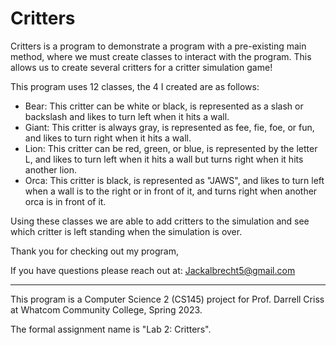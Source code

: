 # Critters
Critters is a program to demonstrate a program with a pre-existing main method, where we must create classes to interact with the program. This allows us to create several critters for a critter simulation game!

This program uses 12 classes, the 4 I created are as follows:
- Bear: This critter can be white or black, is represented as a slash or backslash and likes to turn left when it hits a wall.
- Giant: This critter is always gray, is represented as fee, fie, foe, or fun, and likes to turn right when it hits a wall.
- Lion: This critter can be red, green, or blue, is represented by the letter L, and likes to turn left when it hits a wall but turns right when it hits another lion.
- Orca: This critter is black, is represented as "JAWS", and likes to turn left when a wall is to the right or in front of it, and turns right when another orca is in front of it.

Using these classes we are able to add critters to the simulation and see which critter is left standing when the simulation is over.

Thank you for checking out my program, 

If you have questions please reach out at: Jackalbrecht5@gmail.com

---------------------------------------------------------------------------------------------------------------------------------
This program is a Computer Science 2 (CS145) project for Prof. Darrell Criss at Whatcom Community College, Spring 2023.

The formal assignment name is "Lab 2: Critters".
